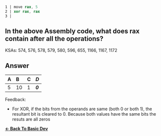 ```nasm
1 | move rax, 5
2 | xor rax, rax
3 | 
```

## In the above Assembly code, what does rax contain after all the operations?

KSAs: 574, 576, 578, 579, 580, 596, 655, 1166, 1167, 1172

## Answer
| A | B | C | ***D*** |
| :--- | :--- | :--- | :--- |
| 5 | 10 | 1 | ***0*** |


Feedback:

- For XOR, if the bits from the operands are same (both 0 or both 1), the resultant bit is cleared to 0. Because both values have the same bits the resuts are all zeros

[**<- Back To Basic Dev**](../../../Basic_Dev.md)

